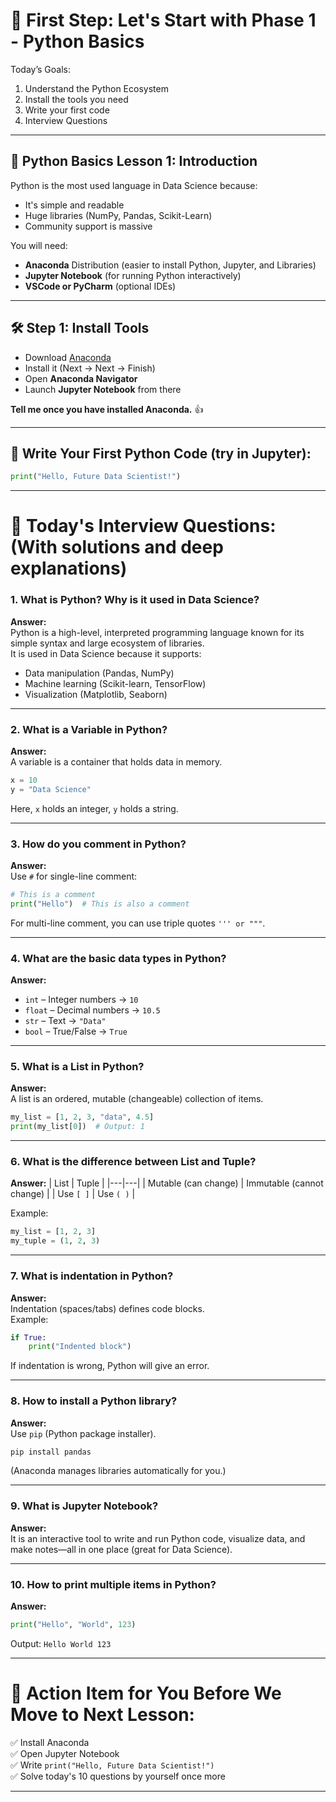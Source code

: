 
# 🌟 First Step: Let's Start with Phase 1 - Python Basics

Today’s Goals:
1. Understand the Python Ecosystem
2. Install the tools you need
3. Write your first code
4. Interview Questions

---

## 🐍 **Python Basics Lesson 1: Introduction**

Python is the most used language in Data Science because:
- It's simple and readable
- Huge libraries (NumPy, Pandas, Scikit-Learn)
- Community support is massive

You will need:
- **Anaconda** Distribution (easier to install Python, Jupyter, and Libraries)
- **Jupyter Notebook** (for running Python interactively)
- **VSCode or PyCharm** (optional IDEs)

---

## 🛠️ Step 1: Install Tools
- Download [Anaconda](https://www.anaconda.com/products/distribution)
- Install it (Next -> Next -> Finish)
- Open **Anaconda Navigator**
- Launch **Jupyter Notebook** from there

**Tell me once you have installed Anaconda.** 👍

---

## 📝 Write Your First Python Code (try in Jupyter):

```python
print("Hello, Future Data Scientist!")
```

---
  
# 🎯 **Today's Interview Questions: (With solutions and deep explanations)**

### 1. What is Python? Why is it used in Data Science?
**Answer:**  
Python is a high-level, interpreted programming language known for its simple syntax and large ecosystem of libraries.  
It is used in Data Science because it supports:
- Data manipulation (Pandas, NumPy)
- Machine learning (Scikit-learn, TensorFlow)
- Visualization (Matplotlib, Seaborn)

---
  
### 2. What is a Variable in Python?
**Answer:**  
A variable is a container that holds data in memory.

```python
x = 10
y = "Data Science"
```
Here, `x` holds an integer, `y` holds a string.

---

### 3. How do you comment in Python?
**Answer:**  
Use `#` for single-line comment:

```python
# This is a comment
print("Hello")  # This is also a comment
```
For multi-line comment, you can use triple quotes `''' or """`.

---

### 4. What are the basic data types in Python?
**Answer:**
- `int` – Integer numbers → `10`
- `float` – Decimal numbers → `10.5`
- `str` – Text → `"Data"`
- `bool` – True/False → `True`

---

### 5. What is a List in Python?
**Answer:**  
A list is an ordered, mutable (changeable) collection of items.

```python
my_list = [1, 2, 3, "data", 4.5]
print(my_list[0])  # Output: 1
```

---

### 6. What is the difference between List and Tuple?
**Answer:**
| List | Tuple |
|---|---|
| Mutable (can change) | Immutable (cannot change) |
| Use `[ ]` | Use `( )` |

Example:
```python
my_list = [1, 2, 3]
my_tuple = (1, 2, 3)
```

---

### 7. What is indentation in Python?
**Answer:**  
Indentation (spaces/tabs) defines code blocks.  
Example:

```python
if True:
    print("Indented block")
```

If indentation is wrong, Python will give an error.

---

### 8. How to install a Python library?
**Answer:**  
Use `pip` (Python package installer).

```bash
pip install pandas
```
(Anaconda manages libraries automatically for you.)

---

### 9. What is Jupyter Notebook?
**Answer:**  
It is an interactive tool to write and run Python code, visualize data, and make notes—all in one place (great for Data Science).

---

### 10. How to print multiple items in Python?
**Answer:**

```python
print("Hello", "World", 123)
```
Output: `Hello World 123`

---

# 🎯 Action Item for You Before We Move to Next Lesson:
✅ Install Anaconda  
✅ Open Jupyter Notebook  
✅ Write `print("Hello, Future Data Scientist!")`  
✅ Solve today's 10 questions by yourself once more

---

